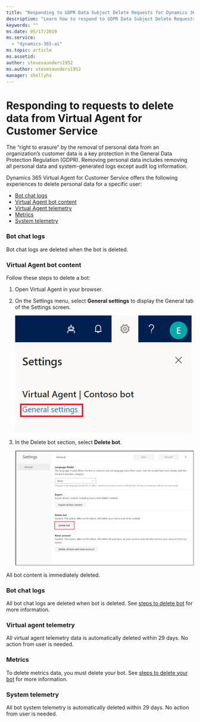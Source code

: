```yaml
---
title: "Responding to GDPR Data Subject Delete Requests for Dynamics 365 Virtual Agent for Customer Service"
description: "Learn how to respond​ to GDPR Data Subject Delete Requests for Dynamics 365 Virtual Agent for Customer Service."
keywords: ""
ms.date: 05/17/2019
ms.service:
  - "dynamics-365-ai"
ms.topic: article
ms.assetid: 
author: stevesaunders1952
ms.author: stevesaunders1952
manager: shellyha
---
```


# Responding to requests to delete data from Virtual Agent for Customer Service

The “right to erasure” by the removal of personal data from an organization’s customer data is a key protection in the General Data Protection Regulation (GDPR). Removing personal data includes removing all personal data and system-generated logs except audit log information.

Dynamics 365 Virtual Agent for Customer Service offers the following experiences to delete personal data for a specific user:

* [Bot chat logs](#bot-chat-logs)
* [Virtual Agent bot content](#virtual-agent-bot-content)
* [Virtual Agent telemetry](#virtual-agent-telemetry)
* [Metrics](#metrics)
* [System telemetry](#system-telemetry)

### Bot chat logs

Bot chat logs are deleted when the bot is deleted.

### Virtual Agent bot content

Follow these steps to delete a bot:

1. Open Virtual Agent in your browser.
2. On the Settings menu, select **General settings** to display the General tab of the Settings screen.

   ![General settings](media/general-settings.png)

3. In the Delete bot section, select **Delete bot**.

   ![Delete bot](media/delete-bot.PNG)

All bot content is immediately deleted.

### Bot chat logs

All bot chat logs are deleted when bot is deleted. See [steps to delete bot](#virtual-agent-bot-content) for more information.

### Virtual agent telemetry

All virtual agent telemetry data is automatically deleted within 29 days. No action from user is needed.

### Metrics

To delete metrics data, you must delete your bot. See [steps to delete your bot](#virtual-agent-bot-content) for more information.

### System telemetry

All bot system telemetry is automatically deleted within 29 days. No action from user is needed.
